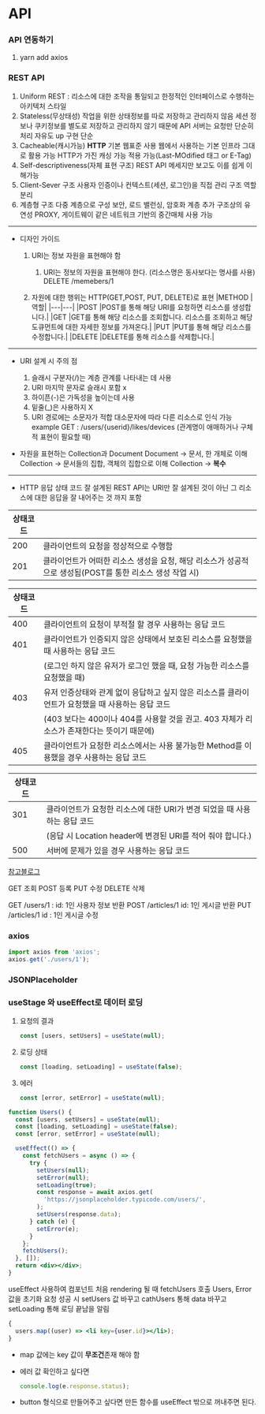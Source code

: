 # API

### API 연동하기

1. yarn add axios

### REST API

1. Uniform
   REST : 리소스에 대한 조작을 통일되고 한정적인 인터페이스로 수행하는 아키텍처 스타일
2. Stateless(무상태성)
   작업을 위한 상태정보를 따로 저장하고 관리하지 않음
   세션 정보나 쿠키정보를 별도로 저장하고 관리하지 않기 때문에 API 서버는 요청만 단순히 처리
   자유도 up 구현 단순
3. Cacheable(캐시가능)
   **HTTP** 기본 웹표준 사용 웹에서 사용하는 기본 인프라 그대로 활용 가능
   HTTP가 가진 캐싱 가능 적용 가능(Last-MOdified 태그 or E-Tag)
4. Self-descriptiveness(자체 표현 구조)
   REST API 메세지만 보고도 이를 쉽게 이해가능
5. Client-Sever 구조
   사용자 인증이나 컨텍스트(세션, 로그인)을 직접 관리 구조 역할 분리
6. 계층형 구조
   다중 계층으로 구성 보안, 로드 밸런싱, 암호화 계층 추가 구조상의 유연성 PROXY, 게이트웨이 같은 네트워크 기반의 중간매체 사용 가능

---

- 디자인 가이드

  1. URI는 정보 자원을 표현해야 함

     1. URI는 정보의 자원을 표현해야 한다. (리소스명은 동사보다는 명사를 사용)
        DELETE /memebers/1

  2. 자원에 대한 행위는 HTTP(GET,POST, PUT, DELETE)로 표현
     |METHOD |역할|
     |---|---|
     |POST |POST를 통해 해당 URI를 요청하면 리소스를 생성합니다.|
     |GET |GET를 통해 해당 리소스를 조회합니다. 리소스를 조회하고 해당 도큐먼트에 대한 자세한 정보를 가져온다.|
     |PUT |PUT를 통해 해당 리소스를 수정합니다.|
     |DELETE |DELETE를 통해 리소스를 삭제합니다.|

---

- URI 설계 시 주의 점

  1. 슬래시 구분자(/)는 계층 관계를 나타내는 데 사용
  2. URI 마지막 문자로 슬래시 포함 x
  3. 하이픈(-)은 가독성을 높이는데 사용
  4. 밑줄(\_)은 사용하지 X
  5. URI 경로에는 소문자가 적합
     대소문자에 따라 다른 리소스로 인식 가능
     example
     GET : /users/{userid}/likes/devices (관계명이 애매하거나 구체적 표현이 필요할 때)

- 자원을 표현하는 Collection과 Document
  Document -> 문서, 한 개체로 이해
  Collection -> 문서들의 집합, 객체의 집합으로 이해
  Collection -> **복수**

---

- HTTP 응답 상태 코드
  잘 설계된 REST API는 URI만 잘 설계된 것이 아닌 그 리소스에 대한 응답을 잘 내어주는 것 까지 포함

| 상태코드 |                                                                                                          |
| -------- | -------------------------------------------------------------------------------------------------------- |
| 200      | 클라이언트의 요청을 정상적으로 수행함                                                                    |
| 201      | 클라이언트가 어떠한 리소스 생성을 요청, 해당 리소스가 성공적으로 생성됨(POST를 통한 리소스 생성 작업 시) |

| 상태코드 |                                                                                                   |
| -------- | ------------------------------------------------------------------------------------------------- |
| 400      | 클라이언트의 요청이 부적절 할 경우 사용하는 응답 코드                                             |
| 401      | 클라이언트가 인증되지 않은 상태에서 보호된 리소스를 요청했을 때 사용하는 응답 코드                |
|          | (로그인 하지 않은 유저가 로그인 했을 때, 요청 가능한 리소스를 요청했을 때)                        |
| 403      | 유저 인증상태와 관계 없이 응답하고 싶지 않은 리소스를 클라이언트가 요청했을 때 사용하는 응답 코드 |
|          | (403 보다는 400이나 404를 사용할 것을 권고. 403 자체가 리소스가 존재한다는 뜻이기 때문에)         |
| 405      | 클라이언트가 요청한 리소스에서는 사용 불가능한 Method를 이용했을 경우 사용하는 응답 코드          |

| 상태코드 |                                                                           |
| -------- | ------------------------------------------------------------------------- |
| 301      | 클라이언트가 요청한 리소스에 대한 URI가 변경 되었을 때 사용하는 응답 코드 |
|          | (응답 시 Location header에 변경된 URI를 적어 줘야 합니다.)                |
| 500      | 서버에 문제가 있을 경우 사용하는 응답 코드                                |

[참고블로그](https://meetup.toast.com/posts/92)

GET 조회
POST 등록
PUT 수정
DELETE 삭제

GET /users/1 : id: 1인 사용자 정보 반환
POST /articles/1 id: 1인 게시글 반환
PUT /articles/1 id : 1인 게시글 수정

### axios

```jsx
import axios from 'axios';
axios.get('./users/1');
```

### JSONPlaceholder

### useStage 와 useEffect로 데이터 로딩

1. 요청의 결과
   ```jsx
   const [users, setUsers] = useState(null);
   ```
2. 로딩 상태
   ```jsx
   const [loading, setLoading] = useState(false);
   ```
3. 에러
   ```jsx
   const [error, setError] = useState(null);
   ```

```jsx
function Users() {
  const [users, setUsers] = useState(null);
  const [loading, setLoading] = useState(false);
  const [error, setError] = useState(null);

  useEffect(() => {
    const fetchUsers = async () => {
      try {
        setUsers(null);
        setError(null);
        setLoading(true);
        const response = await axios.get(
          'https://jsonplaceholder.typicode.com/users/',
        );
        setUsers(response.data);
      } catch (e) {
        setError(e);
      }
    };
    fetchUsers();
  }, []);
  return <div></div>;
}
```

useEffect 사용하여 컴포넌트 처음 rendering 될 때 fetchUsers 호출
Users, Error 값을 초기화
요청 성공 시 setUsers 값 바꾸고 cathUsers 통해 data 바꾸고
setLoading 통해 로딩 끝남을 알림

```jsx
{
  users.map((user) => <li key={user.id}></li>);
}
```

- map 값에는 key 값이 **무조건**존재 해야 함

- 에러 값 확인하고 싶다면

  ```jsx
  console.log(e.response.status);
  ```

- button 형식으로 만들어주고 싶다면 만든 함수를 useEffect 밖으로 꺼내주면 된다.
